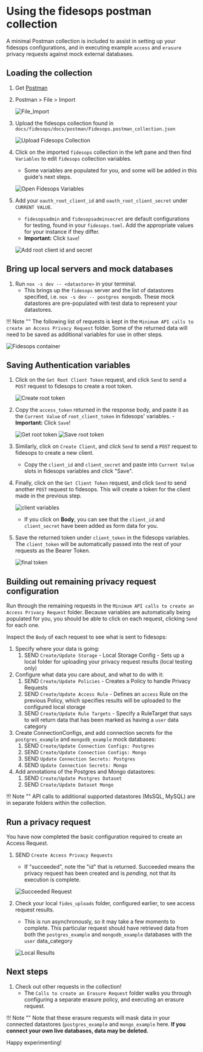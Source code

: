 # Using the fidesops postman collection

A minimal Postman collection is included to assist in setting up your fidesops configurations, and in executing example `access` and `erasure` privacy requests against mock external databases.

## Loading the collection
1. Get [Postman](https://www.postman.com/)
2. Postman > File > Import

      ![File_Import](../img/postman_images/import_collection.png)

3. Upload the fidesops collection found in `docs/fidesops/docs/postman/Fidesops.postman_collection.json`

      ![Upload Fidesops Collection](../img/postman_images/upload_files.png)

4. Click on the imported `fidesops` collection in the left pane and then find `Variables` to edit `fidesops` collection variables.
      - Some variables are populated for you, and some will be added in this guide's next steps.

      ![Open Fidesops Variables](../img/postman_images/open_fidesops_variables.png)

5. Add your `oauth_root_client_id` and `oauth_root_client_secret` under `CURRENT VALUE`.  
      - `fidesopsadmin` and `fidesopsadminsecret` are default configurations for testing, found in your `fidesops.toml`. Add the appropriate values for your instance if they differ.
      - **Important:** Click `Save`!

      ![Add root client id and secret](../img/postman_images/add_root_client_id_and_secret.png)

## Bring up local servers and mock databases
1. Run `nox -s dev -- <datastore>` in your terminal. 
      - This brings up the `fidesops` server and the list of datastores specified, i.e. `nox -s dev -- postgres mongodb`. These mock datastores are pre-populated with test data to represent your datastores.
  
!!! Note ""
      The following list of requests is kept in the `Minimum API calls to create an Access Privacy Request` folder. Some of the returned data will need to be saved as additional variables for use in other steps.
    
   ![Fidesops container](../img/postman_images/fidesops_container.png)

## Saving Authentication variables
1. Click on the `Get Root Client Token` request, and click `Send` to send a `POST` request to fidesops to create a root token.

      ![Create root token](../img/postman_images/create_root_client_token.png)

2. Copy the `access_token` returned in the response body, and paste it as the `Current Value` of `root_client_token` in fidesops' variables.
       - **Important:** Click `Save`!

      ![Get root token](../img/postman_images/root_token_response.png)
      ![Save root token](../img/postman_images/save_root_client_token.png)

3. Similarly, click on `Create Client`, and click `Send` to send a `POST` request to fidesops to create a new client.
      - Copy the `client_id` and `client_secret` and paste into `Current Value` slots in fidesops variables and click "Save".
  
4. Finally, click on the `Get Client Token` request, and click `Send` to send another `POST` request to fidesops. This will create a token for the client made in the previous step.

      ![client variables](../img/postman_images/client_form_data.png)

      - If you click on **Body**, you can see that the `client_id` and `client_secret` have been added as form data for you.


5. Save the returned token under `client_token` in the fidesops variables.  The `client_token` will be automatically passed into the rest of your requests as the Bearer Token.

      ![final token](../img/postman_images/final_token.png)


## Building out remaining privacy request configuration
Run through the remaining requests in the `Minimum API calls to create an Access Privacy Request` folder. Because variables are automatically being populated for you, you should be able to click on each request, clicking `Send` for each one.

Inspect the `Body` of each request to see what is sent to fidesops:

1. Specify where your data is going:
      1. SEND `Create/Update Storage` - Local Storage Config - Sets up a local folder for uploading your privacy request results (local testing only)
2. Configure what data you care about, and what to do with it:
      1. SEND `Create/Update Policies` - Creates a Policy to handle Privacy Requests
      2. SEND `Create/Update Access Rule` - Defines an `access` Rule on the previous Policy, which specifies results will be uploaded to the configured local storage
      3. SEND `Create/Update Rule Targets` - Specify a RuleTarget that says to will return data that has been marked as having a `user` data category
3. Create ConnectionConfigs, and add connection secrets for the `postgres_example` and `mongodb_example` mock databases:
      1. SEND `Create/Update Connection Configs: Postgres`
      2. SEND `Create/Update Connection Configs: Mongo`
      3. SEND `Update Connection Secrets: Postgres`
      4. SEND `Update Connection Secrets: Mongo`
4. Add annotations of the Postgres and Mongo datastores:
      1. SEND `Create/Update Postgres Dataset`
      2. SEND `Create/Update Dataset Mongo`

!!! Note ""
      API calls to additional supported datastores (MsSQL, MySQL) are in separate folders within the collection. 

## Run a privacy request
You have now completed the basic configuration required to create an Access Request.

1. SEND `Create Access Privacy Requests`
      - If "succeeded", note the "id" that is returned. Succeeded means the privacy request has been created and is *pending,* not that its execution is complete.

      ![Succeeded Request](../img/postman_images/succeeded_privacy_request.png)

2. Check your local `fides_uploads` folder, configured earlier, to see access request results.
      - This is run asynchronously, so it may take a few moments to complete.  This particular request should have retrieved data from both the `postgres_example` and `mongodb_example` databases with the `user` data_category

      ![Local Results](../img/postman_images/local_results.png)



## Next steps
1.  Check out other requests in the collection!
      - The `Calls to create an Erasure Request` folder walks you through configuring a separate erasure policy, and executing an erasure request.

!!! Note ""
      Note that these erasure requests will mask data in your connected datastores (`postgres_example` and `mongo_example` here. **If you connect your own live databases, data may be deleted.**

Happy experimenting!
